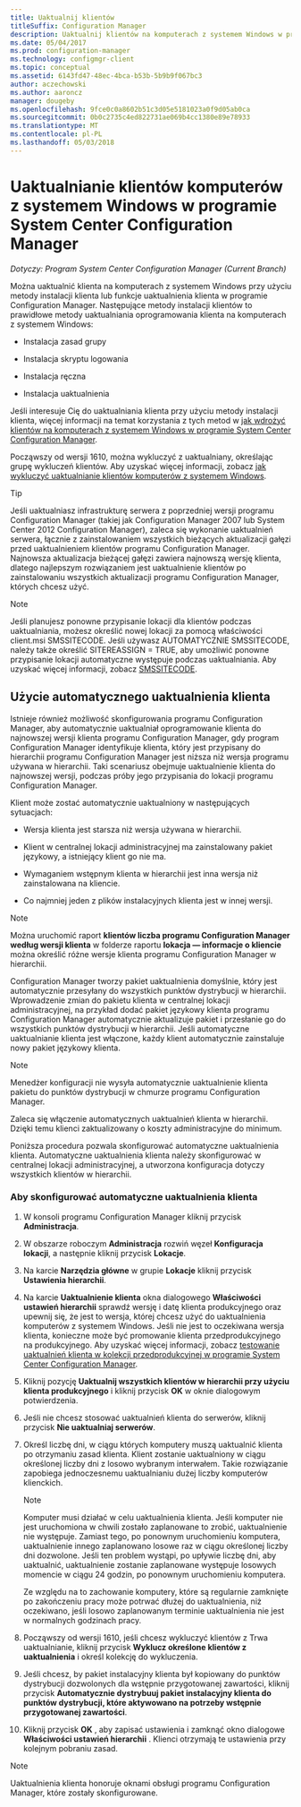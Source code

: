 ```yaml
---
title: Uaktualnij klientów
titleSuffix: Configuration Manager
description: Uaktualnij klientów na komputerach z systemem Windows w programie System Center Configuration Manager.
ms.date: 05/04/2017
ms.prod: configuration-manager
ms.technology: configmgr-client
ms.topic: conceptual
ms.assetid: 6143fd47-48ec-4bca-b53b-5b9b9f067bc3
author: aczechowski
ms.author: aaroncz
manager: dougeby
ms.openlocfilehash: 9fce0c0a8602b51c3d05e5181023a0f9d05ab0ca
ms.sourcegitcommit: 0b0c2735c4ed822731ae069b4cc1380e89e78933
ms.translationtype: MT
ms.contentlocale: pl-PL
ms.lasthandoff: 05/03/2018
---
```

# <a name="how-to-upgrade-clients-for-windows-computers-in-system-center-configuration-manager"></a>Uaktualnianie klientów komputerów z systemem Windows w programie System Center Configuration Manager

*Dotyczy: Program System Center Configuration Manager (Current Branch)*

Można uaktualnić klienta na komputerach z systemem Windows przy użyciu metody instalacji klienta lub funkcje uaktualnienia klienta w programie Configuration Manager. Następujące metody instalacji klientów to prawidłowe metody uaktualniania oprogramowania klienta na komputerach z systemem Windows:  

-   Instalacja zasad grupy  

-   Instalacja skryptu logowania  

-   Instalacja ręczna  

-   Instalacja uaktualnienia  

 Jeśli interesuje Cię do uaktualniania klienta przy użyciu metody instalacji klienta, więcej informacji na temat korzystania z tych metod w [jak wdrożyć klientów na komputerach z systemem Windows w programie System Center Configuration Manager](../../../../core/clients/deploy/deploy-clients-to-windows-computers.md).

 Począwszy od wersji 1610, można wykluczyć z uaktualniany, określając grupę wykluczeń klientów. Aby uzyskać więcej informacji, zobacz [jak wykluczyć uaktualnianie klientów komputerów z systemem Windows](exclude-clients-windows.md).  


> [!TIP]  
>  Jeśli uaktualniasz infrastrukturę serwera z poprzedniej wersji programu Configuration Manager \(takiej jak Configuration Manager 2007 lub System Center 2012 Configuration Manager\), zaleca się wykonanie uaktualnień serwera, łącznie z zainstalowaniem wszystkich bieżących aktualizacji gałęzi przed uaktualnieniem klientów programu Configuration Manager.   Najnowsza aktualizacja bieżącej gałęzi zawiera najnowszą wersję klienta, dlatego najlepszym rozwiązaniem jest uaktualnienie klientów po zainstalowaniu wszystkich aktualizacji programu Configuration Manager, których chcesz użyć.

> [!NOTE]
> Jeśli planujesz ponowne przypisanie lokacji dla klientów podczas uaktualniania, możesz określić nowej lokacji za pomocą właściwości client.msi SMSSITECODE. Jeśli używasz AUTOMATYCZNIE SMSSITECODE, należy także określić SITEREASSIGN = TRUE, aby umożliwić ponowne przypisanie lokacji automatyczne występuje podczas uaktualniania. Aby uzyskać więcej informacji, zobacz [SMSSITECODE](../../deploy/about-client-installation-properties.md#smssitecode).

## <a name="use-automatic-client-upgrade"></a>Użycie automatycznego uaktualnienia klienta  
 Istnieje również możliwość skonfigurowania programu Configuration Manager, aby automatycznie uaktualniał oprogramowanie klienta do najnowszej wersji klienta programu Configuration Manager, gdy program Configuration Manager identyfikuje klienta, który jest przypisany do hierarchii programu Configuration Manager jest niższa niż wersja programu używana w hierarchii. Taki scenariusz obejmuje uaktualnienie klienta do najnowszej wersji, podczas próby jego przypisania do lokacji programu Configuration Manager.  

 Klient może zostać automatycznie uaktualniony w następujących sytuacjach:  

-   Wersja klienta jest starsza niż wersja używana w hierarchii.  

-   Klient w centralnej lokacji administracyjnej ma zainstalowany pakiet językowy, a istniejący klient go nie ma.  

-   Wymaganiem wstępnym klienta w hierarchii jest inna wersja niż zainstalowana na kliencie.  

-   Co najmniej jeden z plików instalacyjnych klienta jest w innej wersji.  

> [!NOTE]  
>  Można uruchomić raport **klientów liczba programu Configuration Manager według wersji klienta** w folderze raportu **lokacja — informacje o kliencie** można określić różne wersje klienta programu Configuration Manager w hierarchii.  

 Configuration Manager tworzy pakiet uaktualnienia domyślnie, który jest automatycznie przesyłany do wszystkich punktów dystrybucji w hierarchii. Wprowadzenie zmian do pakietu klienta w centralnej lokacji administracyjnej, na przykład dodać pakiet językowy klienta programu Configuration Manager automatycznie aktualizuje pakiet i przesłanie go do wszystkich punktów dystrybucji w hierarchii. Jeśli automatyczne uaktualnianie klienta jest włączone, każdy klient automatycznie zainstaluje nowy pakiet językowy klienta.  

> [!NOTE]  
>  Menedżer konfiguracji nie wysyła automatycznie uaktualnienie klienta pakietu do punktów dystrybucji w chmurze programu Configuration Manager.  

 Zaleca się włączenie automatycznych uaktualnień klienta w hierarchii. Dzięki temu klienci zaktualizowany o koszty administracyjne do minimum.  

 Poniższa procedura pozwala skonfigurować automatyczne uaktualnienia klienta. Automatyczne uaktualnienia klienta należy skonfigurować w centralnej lokacji administracyjnej, a utworzona konfiguracja dotyczy wszystkich klientów w hierarchii.  

### <a name="to-configure-automatic-client-upgrades"></a>Aby skonfigurować automatyczne uaktualnienia klienta  

1.  W konsoli programu Configuration Manager kliknij przycisk **Administracja**.  

2.  W obszarze roboczym **Administracja** rozwiń węzeł **Konfiguracja lokacji**, a następnie kliknij przycisk **Lokacje**.  

3.  Na karcie **Narzędzia główne** w grupie **Lokacje** kliknij przycisk **Ustawienia hierarchii**.  

4.  Na karcie **Uaktualnienie klienta** okna dialogowego **Właściwości ustawień hierarchii** sprawdź wersję i datę klienta produkcyjnego oraz upewnij się, że jest to wersja, której chcesz użyć do uaktualnienia komputerów z systemem Windows.  Jeśli nie jest to oczekiwana wersja klienta, konieczne może być promowanie klienta przedprodukcyjnego na produkcyjnego. Aby uzyskać więcej informacji, zobacz [testowanie uaktualnień klienta w kolekcji przedprodukcyjnej w programie System Center Configuration Manager](../../../../core/clients/manage/upgrade/test-client-upgrades.md).  

5.  Kliknij pozycję **Uaktualnij wszystkich klientów w hierarchii przy użyciu klienta produkcyjnego** i kliknij przycisk **OK** w oknie dialogowym potwierdzenia.  

6.  Jeśli nie chcesz stosować uaktualnień klienta do serwerów, kliknij przycisk **Nie uaktualniaj serwerów**.  

7.  Określ liczbę dni, w ciągu których komputery muszą uaktualnić klienta po otrzymaniu zasad klienta. Klient zostanie uaktualniony w ciągu określonej liczby dni z losowo wybranym interwałem. Takie rozwiązanie zapobiega jednoczesnemu uaktualnianiu dużej liczby komputerów klienckich.

    > [!NOTE]
    > Komputer musi działać w celu uaktualnienia klienta. Jeśli komputer nie jest uruchomiona w chwili zostało zaplanowane to zrobić, uaktualnienie nie występuje. Zamiast tego, po ponownym uruchomieniu komputera, uaktualnienie innego zaplanowano losowe raz w ciągu określonej liczby dni dozwolone. Jeśli ten problem wystąpi, po upływie liczbę dni, aby uaktualnić, uaktualnienie zostanie zaplanowane występuje losowych momencie w ciągu 24 godzin, po ponownym uruchomieniu komputera.
    >     
    > Ze względu na to zachowanie komputery, które są regularnie zamknięte po zakończeniu pracy może potrwać dłużej do uaktualnienia, niż oczekiwano, jeśli losowo zaplanowanym terminie uaktualnienia nie jest w normalnych godzinach pracy.

7. Począwszy od wersji 1610, jeśli chcesz wykluczyć klientów z Trwa uaktualnianie, kliknij przycisk **Wyklucz określone klientów z uaktualnienia** i określ kolekcję do wykluczenia.

8.  Jeśli chcesz, by pakiet instalacyjny klienta był kopiowany do punktów dystrybucji dozwolonych dla wstępnie przygotowanej zawartości, kliknij przycisk **Automatycznie dystrybuuj pakiet instalacyjny klienta do punktów dystrybucji, które aktywowano na potrzeby wstępnie przygotowanej zawartości**.  

9. Kliknij przycisk **OK** , aby zapisać ustawienia i zamknąć okno dialogowe **Właściwości ustawień hierarchii** . Klienci otrzymają te ustawienia przy kolejnym pobraniu zasad.

>[!NOTE]
>Uaktualnienia klienta honoruje oknami obsługi programu Configuration Manager, które zostały skonfigurowane.
